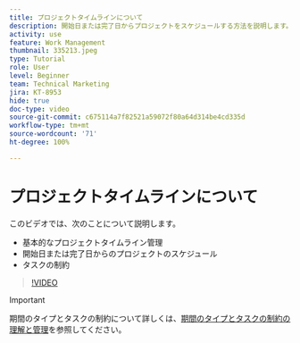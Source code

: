 ```yaml
---
title: プロジェクトタイムラインについて
description: 開始日または完了日からプロジェクトをスケジュールする方法を説明します。 次に、期間、先行タスク、タスクの制約がプロジェクトプランに与える影響を説明します。
activity: use
feature: Work Management
thumbnail: 335213.jpeg
type: Tutorial
role: User
level: Beginner
team: Technical Marketing
jira: KT-8953
hide: true
doc-type: video
source-git-commit: c675114a7f82521a59072f80a64d314be4cd335d
workflow-type: tm+mt
source-wordcount: '71'
ht-degree: 100%

---
```


# プロジェクトタイムラインについて

このビデオでは、次のことについて説明します。

* 基本的なプロジェクトタイムライン管理
* 開始日または完了日からのプロジェクトのスケジュール
* タスクの制約

>[!VIDEO](https://video.tv.adobe.com/v/335213/?quality=12&learn=on)

>[!IMPORTANT]
>
>期間のタイプとタスクの制約について詳しくは、[期間のタイプとタスクの制約の理解と管理](https://experienceleague.adobe.com/docs/workfront-learn/tutorials-workfront/manage-work/intermediate-projects/understand-and-manage-duration-types-and-task-constraints.html?lang=ja)を参照してください。
